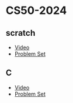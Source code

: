 # CS50-2024

## scratch

- [Video](https://cs50.harvard.edu/x/2024/weeks/0/)
- [Problem Set](https://cs50.harvard.edu/x/2024/psets/0/scratch/)

## C

- [Video](https://cs50.harvard.edu/x/2024/weeks/1/)
- [Problem Set](https://cs50.harvard.edu/x/2024/psets/1/cash/)